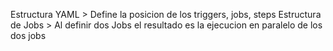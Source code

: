Estructura YAML > Define la posicion de los triggers, jobs, steps
Estructura de Jobs > Al definir dos Jobs el resultado es la ejecucion en paralelo de los dos jobs